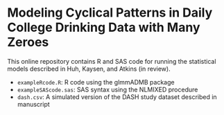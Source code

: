 Modeling Cyclical Patterns in Daily College Drinking Data with Many Zeroes
==========================================================================

This online repository contains R and SAS code for running the statistical models described in Huh, Kaysen, and Atkins (in review).

* `exampleRcode.R`: R code using the glmmADMB package
* `exampleSAScode.sas`: SAS syntax using the NLMIXED procedure
* `dash.csv`: A simulated version of the DASH study dataset described in manuscript
